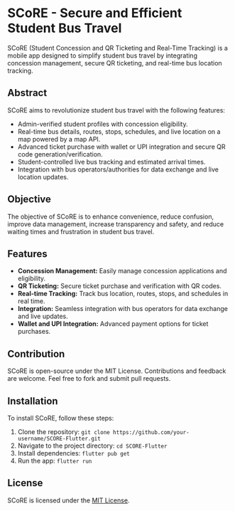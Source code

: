 # SCoRE - Secure and Efficient Student Bus Travel

SCoRE (Student Concession and QR Ticketing and Real-Time Tracking) is a mobile app designed to simplify student bus travel by integrating concession management, secure QR ticketing, and real-time bus location tracking.

## Abstract

SCoRE aims to revolutionize student bus travel with the following features:
- Admin-verified student profiles with concession eligibility.
- Real-time bus details, routes, stops, schedules, and live location on a map powered by a map API.
- Advanced ticket purchase with wallet or UPI integration and secure QR code generation/verification.
- Student-controlled live bus tracking and estimated arrival times.
- Integration with bus operators/authorities for data exchange and live location updates.

## Objective

The objective of SCoRE is to enhance convenience, reduce confusion, improve data management, increase transparency and safety, and reduce waiting times and frustration in student bus travel.

## Features

- **Concession Management:** Easily manage concession applications and eligibility.
- **QR Ticketing:** Secure ticket purchase and verification with QR codes.
- **Real-time Tracking:** Track bus location, routes, stops, and schedules in real time.
- **Integration:** Seamless integration with bus operators for data exchange and live updates.
- **Wallet and UPI Integration:** Advanced payment options for ticket purchases.

## Contribution

SCoRE is open-source under the MIT License. Contributions and feedback are welcome. Feel free to fork and submit pull requests.

## Installation

To install SCoRE, follow these steps:
1. Clone the repository: `git clone https://github.com/your-username/SCORE-Flutter.git`
2. Navigate to the project directory: `cd SCORE-Flutter`
3. Install dependencies: `flutter pub get`
4. Run the app: `flutter run`

## License

SCoRE is licensed under the [MIT License](LICENSE).
